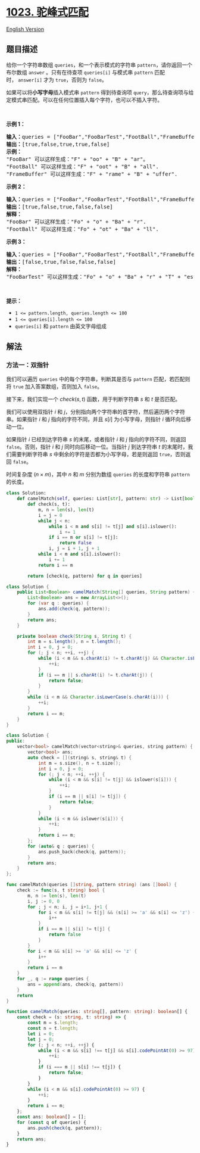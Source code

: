 # [1023. 驼峰式匹配](https://leetcode.cn/problems/camelcase-matching)

[English Version](/solution/1000-1099/1023.Camelcase%20Matching/README_EN.md)

## 题目描述

<!-- 这里写题目描述 -->

<p>给你一个字符串数组 <code>queries</code>，和一个表示模式的字符串&nbsp;<code>pattern</code>，请你返回一个布尔数组 <code>answer</code> 。只有在待查项&nbsp;<code>queries[i]</code> 与模式串&nbsp;<code>pattern</code> 匹配时，&nbsp;<code>answer[i]</code>&nbsp;才为 <code>true</code>，否则为 <code>false</code>。</p>

<p>如果可以将<strong>小写字母</strong>插入模式串&nbsp;<code>pattern</code>&nbsp;得到待查询项&nbsp;<code>query</code>，那么待查询项与给定模式串匹配。可以在任何位置插入每个字符，也可以不插入字符。</p>

<p>&nbsp;</p>

<p><strong>示例 1：</strong></p>

<pre>
<strong>输入：</strong>queries = ["FooBar","FooBarTest","FootBall","FrameBuffer","ForceFeedBack"], pattern = "FB"
<strong>输出：</strong>[true,false,true,true,false]
<strong>示例：</strong>
"FooBar" 可以这样生成："F" + "oo" + "B" + "ar"。
"FootBall" 可以这样生成："F" + "oot" + "B" + "all".
"FrameBuffer" 可以这样生成："F" + "rame" + "B" + "uffer".</pre>

<p><strong>示例 2：</strong></p>

<pre>
<strong>输入：</strong>queries = ["FooBar","FooBarTest","FootBall","FrameBuffer","ForceFeedBack"], pattern = "FoBa"
<strong>输出：</strong>[true,false,true,false,false]
<strong>解释：</strong>
"FooBar" 可以这样生成："Fo" + "o" + "Ba" + "r".
"FootBall" 可以这样生成："Fo" + "ot" + "Ba" + "ll".
</pre>

<p><strong>示例 3：</strong></p>

<pre>
<strong>输入：</strong>queries = ["FooBar","FooBarTest","FootBall","FrameBuffer","ForceFeedBack"], pattern = "FoBaT"
<strong>输出：</strong>[false,true,false,false,false]
<strong>解释： </strong>
"FooBarTest" 可以这样生成："Fo" + "o" + "Ba" + "r" + "T" + "est".
</pre>

<p>&nbsp;</p>

<p><strong>提示：</strong></p>

<ul>
	<li><code>1 &lt;= pattern.length, queries.length &lt;= 100</code></li>
	<li><code>1 &lt;= queries[i].length &lt;= 100</code></li>
	<li><code>queries[i]</code> 和 <code>pattern</code> 由英文字母组成</li>
</ul>

## 解法

### 方法一：双指针

我们可以遍历 `queries` 中的每个字符串，判断其是否与 `pattern` 匹配，若匹配则将 `true` 加入答案数组，否则加入 `false`。

接下来，我们实现一个 $check(s, t)$ 函数，用于判断字符串 $s$ 和 $t$ 是否匹配。

我们可以使用双指针 $i$ 和 $j$，分别指向两个字符串的首字符，然后遍历两个字符串。如果指针 $i$ 和 $j$ 指向的字符不同，并且 $s[i]$ 为小写字母，则指针 $i$ 循环向后移动一位。

如果指针 $i$ 已经到达字符串 $s$ 的末尾，或者指针 $i$ 和 $j$ 指向的字符不同，则返回 `false`。否则，指针 $i$ 和 $j$ 同时向后移动一位。当指针 $j$ 到达字符串 $t$ 的末尾时，我们需要判断字符串 $s$ 中剩余的字符是否都为小写字母，若是则返回 `true`，否则返回 `false`。

时间复杂度 $(n \times m)$，其中 $n$ 和 $m$ 分别为数组 `queries` 的长度和字符串 `pattern` 的长度。

<!-- tabs:start -->

```python
class Solution:
    def camelMatch(self, queries: List[str], pattern: str) -> List[bool]:
        def check(s, t):
            m, n = len(s), len(t)
            i = j = 0
            while j < n:
                while i < m and s[i] != t[j] and s[i].islower():
                    i += 1
                if i == m or s[i] != t[j]:
                    return False
                i, j = i + 1, j + 1
            while i < m and s[i].islower():
                i += 1
            return i == m

        return [check(q, pattern) for q in queries]
```

```java
class Solution {
    public List<Boolean> camelMatch(String[] queries, String pattern) {
        List<Boolean> ans = new ArrayList<>();
        for (var q : queries) {
            ans.add(check(q, pattern));
        }
        return ans;
    }

    private boolean check(String s, String t) {
        int m = s.length(), n = t.length();
        int i = 0, j = 0;
        for (; j < n; ++i, ++j) {
            while (i < m && s.charAt(i) != t.charAt(j) && Character.isLowerCase(s.charAt(i))) {
                ++i;
            }
            if (i == m || s.charAt(i) != t.charAt(j)) {
                return false;
            }
        }
        while (i < m && Character.isLowerCase(s.charAt(i))) {
            ++i;
        }
        return i == m;
    }
}
```

```cpp
class Solution {
public:
    vector<bool> camelMatch(vector<string>& queries, string pattern) {
        vector<bool> ans;
        auto check = [](string& s, string& t) {
            int m = s.size(), n = t.size();
            int i = 0, j = 0;
            for (; j < n; ++i, ++j) {
                while (i < m && s[i] != t[j] && islower(s[i])) {
                    ++i;
                }
                if (i == m || s[i] != t[j]) {
                    return false;
                }
            }
            while (i < m && islower(s[i])) {
                ++i;
            }
            return i == m;
        };
        for (auto& q : queries) {
            ans.push_back(check(q, pattern));
        }
        return ans;
    }
};
```

```go
func camelMatch(queries []string, pattern string) (ans []bool) {
	check := func(s, t string) bool {
		m, n := len(s), len(t)
		i, j := 0, 0
		for ; j < n; i, j = i+1, j+1 {
			for i < m && s[i] != t[j] && (s[i] >= 'a' && s[i] <= 'z') {
				i++
			}
			if i == m || s[i] != t[j] {
				return false
			}
		}
		for i < m && s[i] >= 'a' && s[i] <= 'z' {
			i++
		}
		return i == m
	}
	for _, q := range queries {
		ans = append(ans, check(q, pattern))
	}
	return
}
```

```ts
function camelMatch(queries: string[], pattern: string): boolean[] {
    const check = (s: string, t: string) => {
        const m = s.length;
        const n = t.length;
        let i = 0;
        let j = 0;
        for (; j < n; ++i, ++j) {
            while (i < m && s[i] !== t[j] && s[i].codePointAt(0) >= 97) {
                ++i;
            }
            if (i === m || s[i] !== t[j]) {
                return false;
            }
        }
        while (i < m && s[i].codePointAt(0) >= 97) {
            ++i;
        }
        return i == m;
    };
    const ans: boolean[] = [];
    for (const q of queries) {
        ans.push(check(q, pattern));
    }
    return ans;
}
```

<!-- tabs:end -->

<!-- end -->

